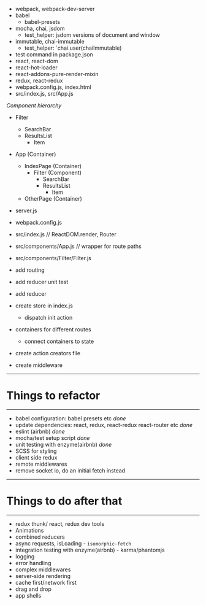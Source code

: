 - webpack, webpack-dev-server
- babel
    + babel-presets
- mocha, chai, jsdom
    + test_helper: jsdom versions of document and window
- immutable, chai-immutable
    + test_helper: `chai.user(chaiImmutable)
- test command in package.json
- react, react-dom
- react-hot-loader
- react-addons-pure-render-mixin
- redux, react-redux
- webpack.config.js, index.html
- src/index.js, src/App.js

*Component hierarchy*

- Filter
    + SearchBar
    + ResultsList
        * Item


- App (Container)
    + IndexPage (Container)
        * Filter (Component)
            - SearchBar
            - ResultsList
                + Item
    + OtherPage (Container)


- server.js
- webpack.config.js
- src/index.js                          // ReactDOM.render, Router
- src/components/App.js                 // wrapper for route paths
- src/components/Filter/Filter.js


- add routing
- add reducer unit test
- add reducer
- create store in index.js
    + dispatch init action
- containers for different routes
    + connect containers to state
- create action creators file
- create middleware

---
# Things to refactor
---

- babel configuration: babel presets etc    *done*
- update dependencies: react, redux, react-redux react-router etc   *done*
- eslint (airbnb)   *done*
- mocha/test setup script   *done*
- unit testing with enzyme(airbnb)  *done*
- SCSS for styling
- client side redux
- remote middlewares
- remove socket io, do an initial fetch instead

---
# Things to do after that
---

- redux thunk/ react, redux dev tools
- Animations
- combined reducers
- async requests, isLoading - `isomorphic-fetch`
- integration testing with enzyme(airbnb) - karma/phantomjs
- logging
- error handling
- complex middlewares
- server-side rendering
- cache first/network first
- drag and drop
- app shells
